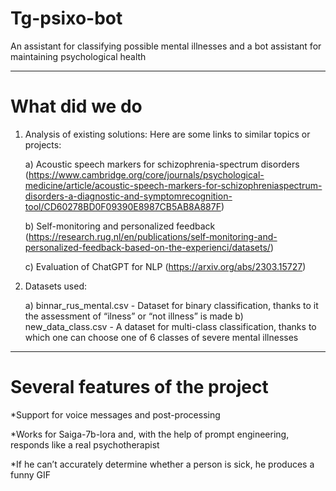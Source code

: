 # Tg-psixo-bot
Аn assistant for classifying possible mental illnesses and a bot assistant for maintaining psychological health
_____________________________________________________________________________________
# What did we do
1) Analysis of existing solutions:
   Here are some links to similar topics or projects:

   a) Acoustic speech markers for schizophrenia-spectrum disorders (https://www.cambridge.org/core/journals/psychological-medicine/article/acoustic-speech-markers-for-schizophreniaspectrum-disorders-a-diagnostic-and-symptomrecognition-tool/CD60278BD0F09390E8987CB5AB8A887F)

   b) Self-monitoring and personalized feedback (https://research.rug.nl/en/publications/self-monitoring-and-personalized-feedback-based-on-the-experienci/datasets/)

   c) Evaluation of ChatGPT for NLP (https://arxiv.org/abs/2303.15727)
   
3) Datasets used:

   a) binnar_rus_mental.csv - Dataset for binary classification, thanks to it the assessment of “ilness” or “not illness” is made
   b) new_data_class.csv - A dataset for multi-class classification, thanks to which one can choose one of 6 classes of severe mental illnesses
   
_______________________________________
# Several features of the project
*Support for voice messages and post-processing

*Works for Saiga-7b-lora and, with the help of prompt engineering, responds like a real psychotherapist

*If he can’t accurately determine whether a person is sick, he produces a funny GIF
